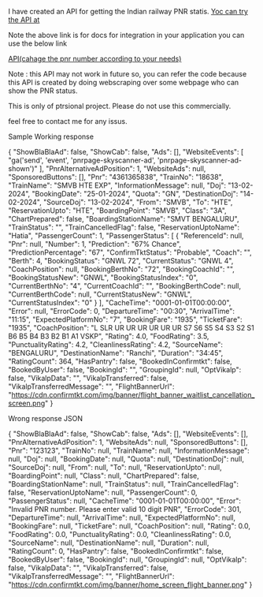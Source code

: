 I have created an API for getting the Indian railway PNR statis.
[Yoc can try the API at ](https://pnr-status-for-railways-api.onrender.com/docs)

Note the above link is for docs for integration in your application you can use the below link

[API(cahage the pnr number according to your needs)](https://pnr-status-for-railways-api.onrender.com/status?pnr=1234567890)

Note : this API may not work in future so, you can refer the code because this API is created by doing webscraping over some webpage who can show the PNR status.

This is only of ptrsional project. 
Please do not use this commercially.

feel free to contact me for any issus.

Sample Working response 

{
    "ShowBlaBlaAd": false,
    "ShowCab": false,
    "Ads": [],
    "WebsiteEvents": [
        "ga('send', 'event', 'pnrpage-skyscanner-ad', 'pnrpage-skyscanner-ad-shown')"
    ],
    "PnrAlternativeAdPosition": 1,
    "WebsiteAds": null,
    "SponsoredButtons": [],
    "Pnr": "4361365838",
    "TrainNo": "18638",
    "TrainName": "SMVB HTE EXP",
    "InformationMessage": null,
    "Doj": "13-02-2024",
    "BookingDate": "25-01-2024",
    "Quota": "GN",
    "DestinationDoj": "14-02-2024",
    "SourceDoj": "13-02-2024",
    "From": "SMVB",
    "To": "HTE",
    "ReservationUpto": "HTE",
    "BoardingPoint": "SMVB",
    "Class": "3A",
    "ChartPrepared": false,
    "BoardingStationName": "SMVT BENGALURU",
    "TrainStatus": "",
    "TrainCancelledFlag": false,
    "ReservationUptoName": "Hatia",
    "PassengerCount": 1,
    "PassengerStatus": [
        {
            "ReferenceId": null,
            "Pnr": null,
            "Number": 1,
            "Prediction": "67% Chance",
            "PredictionPercentage": "67",
            "ConfirmTktStatus": "Probable",
            "Coach": "",
            "Berth": 4,
            "BookingStatus": "GNWL  72",
            "CurrentStatus": "GNWL  4",
            "CoachPosition": null,
            "BookingBerthNo": "72",
            "BookingCoachId": "",
            "BookingStatusNew": "GNWL",
            "BookingStatusIndex": "0",
            "CurrentBerthNo": "4",
            "CurrentCoachId": "",
            "BookingBerthCode": null,
            "CurrentBerthCode": null,
            "CurrentStatusNew": "GNWL",
            "CurrentStatusIndex": "0"
        }
    ],
    "CacheTime": "0001-01-01T00:00:00",
    "Error": null,
    "ErrorCode": 0,
    "DepartureTime": "00:30",
    "ArrivalTime": "11:15",
    "ExpectedPlatformNo": "7",
    "BookingFare": "1935",
    "TicketFare": "1935",
    "CoachPosition": "L SLR UR UR UR UR UR UR S7 S6 S5 S4 S3 S2 S1 B6 B5 B4 B3 B2 B1 A1 VSKP",
    "Rating": 4.0,
    "FoodRating": 3.5,
    "PunctualityRating": 4.2,
    "CleanlinessRating": 4.2,
    "SourceName": "BENGALURU",
    "DestinationName": "Ranchi",
    "Duration": "34:45",
    "RatingCount": 364,
    "HasPantry": false,
    "BookedInConfirmtkt": false,
    "BookedByUser": false,
    "BookingId": "",
    "GroupingId": null,
    "OptVikalp": false,
    "VikalpData": "",
    "VikalpTransferred": false,
    "VikalpTransferredMessage": "",
    "FlightBannerUrl": "https://cdn.confirmtkt.com/img/banner/flight_banner_waitlist_cancellation_screen.png"
}

Wrong response JSON 

{
    "ShowBlaBlaAd": false,
    "ShowCab": false,
    "Ads": [],
    "WebsiteEvents": [],
    "PnrAlternativeAdPosition": 1,
    "WebsiteAds": null,
    "SponsoredButtons": [],
    "Pnr": "123123",
    "TrainNo": null,
    "TrainName": null,
    "InformationMessage": null,
    "Doj": null,
    "BookingDate": null,
    "Quota": null,
    "DestinationDoj": null,
    "SourceDoj": null,
    "From": null,
    "To": null,
    "ReservationUpto": null,
    "BoardingPoint": null,
    "Class": null,
    "ChartPrepared": false,
    "BoardingStationName": null,
    "TrainStatus": null,
    "TrainCancelledFlag": false,
    "ReservationUptoName": null,
    "PassengerCount": 0,
    "PassengerStatus": null,
    "CacheTime": "0001-01-01T00:00:00",
    "Error": "Invalid PNR number. Please enter valid 10 digit PNR",
    "ErrorCode": 301,
    "DepartureTime": null,
    "ArrivalTime": null,
    "ExpectedPlatformNo": null,
    "BookingFare": null,
    "TicketFare": null,
    "CoachPosition": null,
    "Rating": 0.0,
    "FoodRating": 0.0,
    "PunctualityRating": 0.0,
    "CleanlinessRating": 0.0,
    "SourceName": null,
    "DestinationName": null,
    "Duration": null,
    "RatingCount": 0,
    "HasPantry": false,
    "BookedInConfirmtkt": false,
    "BookedByUser": false,
    "BookingId": null,
    "GroupingId": null,
    "OptVikalp": false,
    "VikalpData": "",
    "VikalpTransferred": false,
    "VikalpTransferredMessage": "",
    "FlightBannerUrl": "https://cdn.confirmtkt.com/img/banner/home_screen_flight_banner.png"
}
